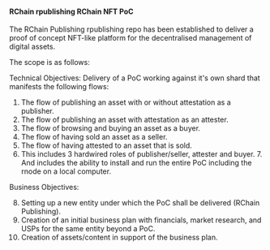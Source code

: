 #### RChain rpublishing RChain NFT PoC

The RChain Publishing rpublishing repo has been established to deliver a proof of concept NFT-like platform for the decentralised management of digital assets.  

The scope is as follows:

Technical Objectives:
Delivery of a PoC working against it's own shard that manifests the following flows:

1. The flow of publishing an asset with or without attestation as a publisher.
2. The flow of publishing an asset with attestation as an attester.
3. The flow of browsing and buying an asset as a buyer.
4. The flow of having sold an asset as a seller.
5. The flow of having attested to an asset that is sold.
6. This includes 3 hardwired roles of publisher/seller, attester and buyer. 7. And includes the ability to install and run the entire PoC including the rnode on a local computer.

Business Objectives:

8. Setting up a new entity under which the PoC shall be delivered (RChain Publishing).
9. Creation of an initial business plan with financials, market research, and USPs for the same entity beyond a PoC.
10. Creation of assets/content in support of the business plan.